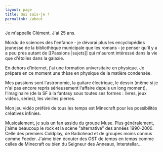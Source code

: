 ```yaml
---
layout: page
title: Qui suis-je ?
permalink: /about
---
```

Je m'appelle Clément. J'ai 25 ans.

Mordu de sciences dès l'enfance - je dévorai plus les encyclopédies jeunesse de la bibliothèque municipale que les romans - je penser qu'il y a a peu près autant de [[Passions |sujets]] qui m'auront intéressé dans la vie que d'étoiles dans la galaxie.

En dehors d'internet, j'ai une formation universitaire en physique. Je prépare en ce moment une thèse en physique de la matière condensée.

Mes passions sont l'astronomie, la guitare électrique, le dessin (même si je n'ai pas encore repris sérieusement l'affaire depuis un long moment), l'imaginaire (de la SF à la fantasy sous toutes ses formes : livres, jeux vidéos, séries), les vieilles pierres.

Mon jeu vidéo préféré de tous les temps est Minecraft pour les possibilités créatives infinies.

Musicalement, je suis un fan assidu du groupe Muse. Plus généralement, j'aime beaucoup le rock et la scène "alternative" des années 1990-2000. Celle des premiers Coldplay, de Radiohead et de groupes moins connus comme Feeder. J'aime bien écouter des OST de temps en temps comme celles de Minecraft ou bien du Seigneur des Anneaux, Interstellar...

